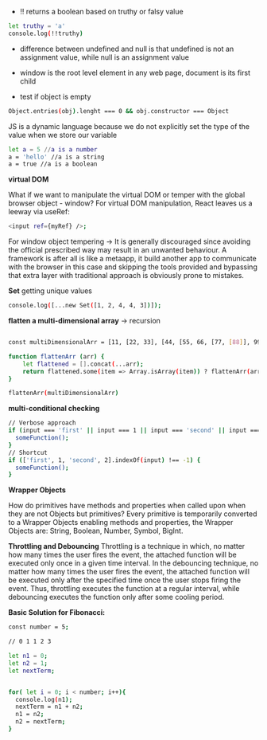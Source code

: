 - !! returns a boolean based on truthy or falsy value
```sh
let truthy = 'a'
console.log(!!truthy)
```

- difference between undefined and null is that undefined is not an assignment value, while null is an assignment value

- window is the root level element in any web page, document is its first child

- test if object is empty
```sh
Object.entries(obj).lenght === 0 && obj.constructor === Object
```



JS is a dynamic language because we do not explicitly set the type of the value when we store our variable

```sh
let a = 5 //a is a number
a = 'hello' //a is a string
a = true //a is a boolean
```



**virtual DOM**

What if we want to manipulate the virtual DOM or temper with the global browser object - window?
For virtual DOM manipulation, React leaves us a leeway via useRef:
```sh
<input ref={myRef} />;
```

For window object tempering -> It is generally discouraged since avoiding the official prescribed way may result in an unwanted behaviour. A framework is after all is like a metaapp, it build another app to communicate with the browser in this case and skipping the tools provided and bypassing that extra layer with traditional approach is obviously prone to mistakes.



**Set**
getting unique values
```sh
console.log([...new Set([1, 2, 4, 4, 3])]);
```




**flatten a multi-dimensional array** -> recursion

```sh

const multiDimensionalArr = [11, [22, 33], [44, [55, 66, [77, [88]], 99]]];

function flattenArr (arr) {
    let flattened = [].concat(...arr);
    return flattened.some(item => Array.isArray(item)) ? flattenArr(arr) : flattened;
}

flattenArr(multiDimensionalArr)
```




**multi-conditional checking**

```sh
// Verbose approach
if (input === 'first' || input === 1 || input === 'second' || input === 2) {
  someFunction();
}
// Shortcut
if (['first', 1, 'second', 2].indexOf(input) !== -1) {
  someFunction();
}
```


**Wrapper Objects**

How do primitives have methods and properties when called upon when they are not Objects but primitives?
Every primitive is temporarily converted to a Wrapper Objects enabling methods and properties, the Wrapper Objects are: String, Boolean, Number, Symbol, BigInt.


**Throttling and Debouncing**
Throttling is a technique in which, no matter how many times the user fires the event, the attached function will be executed only once in a given time interval. In the debouncing technique, no matter how many times the user fires the event, the attached function will be executed only after the specified time once the user stops firing the event. Thus, throttling executes the function at a regular interval, while debouncing executes the function only after some cooling period.




**Basic Solution for Fibonacci:**

```sh
const number = 5;

// 0 1 1 2 3

let n1 = 0;
let n2 = 1;
let nextTerm;


for( let i = 0; i < number; i++){
  console.log(n1);
  nextTerm = n1 + n2;
  n1 = n2;
  n2 = nextTerm;
}
```